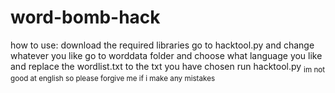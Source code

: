# word-bomb-hack
how to use:
download the required libraries
go to hacktool.py and change whatever you like
go to worddata folder and choose what language you like and replace the wordlist.txt to the txt you have chosen
run hacktool.py
<sub>im not good at english so please forgive me if i make any mistakes</sub>	
